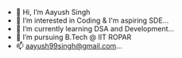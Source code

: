 - 👋 Hi, I’m Aayush Singh
- 👀 I’m interested in Coding & I'm aspiring SDE...
- 🌱 I’m currently learning DSA and Development...
- 💞️ I’m pursuing B.Tech @ IIT ROPAR
- 📫 aayush99singh@gmail.com...

<!---
aayush99singh/aayush99singh is a ✨ special ✨ repository because its `README.md` (this file) appears on your GitHub profile.
You can click the Preview link to take a look at your changes.
--->
